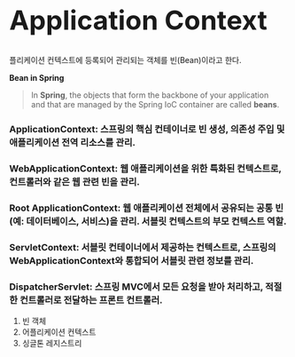 <h1 style="font-size: 48px;">Application Context</h1>

플리케이션 컨텍스트에 등록되어 관리되는 객체를 빈(Bean)이라고 한다.


**Bean in Spring**  
> In **Spring**, the objects that form the backbone of your application  
> and that are managed by the Spring IoC container are called **beans**.


### ApplicationContext: 스프링의 핵심 컨테이너로 빈 생성, 의존성 주입 및 애플리케이션 전역 리소스를 관리.
### WebApplicationContext: 웹 애플리케이션을 위한 특화된 컨텍스트로, 컨트롤러와 같은 웹 관련 빈을 관리.
### Root ApplicationContext: 웹 애플리케이션 전체에서 공유되는 공통 빈(예: 데이터베이스, 서비스)을 관리. 서블릿 컨텍스트의 부모 컨텍스트 역할.
### ServletContext: 서블릿 컨테이너에서 제공하는 컨텍스트로, 스프링의 WebApplicationContext와 통합되어 서블릿 관련 정보를 관리.
### DispatcherServlet: 스프링 MVC에서 모든 요청을 받아 처리하고, 적절한 컨트롤러로 전달하는 프론트 컨트롤러.

1. 빈 객체
2. 어플리케이션 컨텍스트
3. 싱글톤 레지스트리